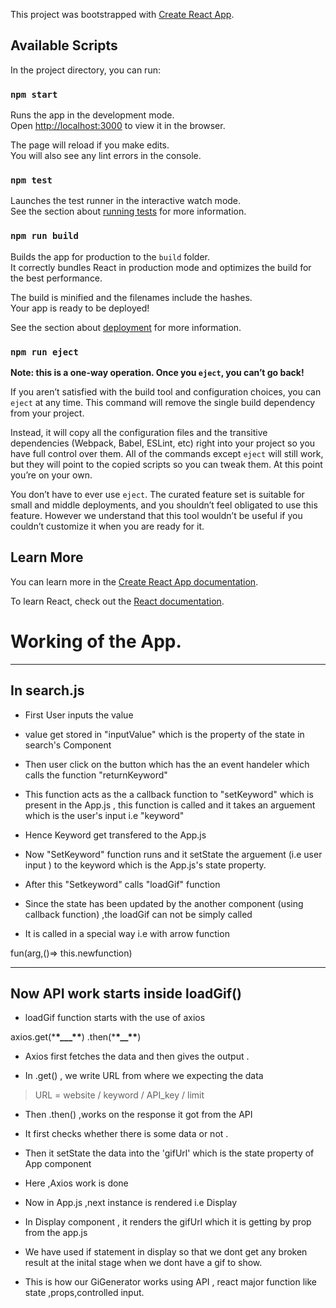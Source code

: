 This project was bootstrapped with [Create React App](https://github.com/facebook/create-react-app).

## Available Scripts

In the project directory, you can run:

### `npm start`

Runs the app in the development mode.<br>
Open [http://localhost:3000](http://localhost:3000) to view it in the browser.

The page will reload if you make edits.<br>
You will also see any lint errors in the console.

### `npm test`

Launches the test runner in the interactive watch mode.<br>
See the section about [running tests](https://facebook.github.io/create-react-app/docs/running-tests) for more information.

### `npm run build`

Builds the app for production to the `build` folder.<br>
It correctly bundles React in production mode and optimizes the build for the best performance.

The build is minified and the filenames include the hashes.<br>
Your app is ready to be deployed!

See the section about [deployment](https://facebook.github.io/create-react-app/docs/deployment) for more information.

### `npm run eject`

**Note: this is a one-way operation. Once you `eject`, you can’t go back!**

If you aren’t satisfied with the build tool and configuration choices, you can `eject` at any time. This command will remove the single build dependency from your project.

Instead, it will copy all the configuration files and the transitive dependencies (Webpack, Babel, ESLint, etc) right into your project so you have full control over them. All of the commands except `eject` will still work, but they will point to the copied scripts so you can tweak them. At this point you’re on your own.

You don’t have to ever use `eject`. The curated feature set is suitable for small and middle deployments, and you shouldn’t feel obligated to use this feature. However we understand that this tool wouldn’t be useful if you couldn’t customize it when you are ready for it.

## Learn More

You can learn more in the [Create React App documentation](https://facebook.github.io/create-react-app/docs/getting-started).

To learn React, check out the [React documentation](https://reactjs.org/).

# Working of the App.

---

## In search.js
* First User inputs the value

* value get stored in "inputValue" which is the property of the state in search's Component

* Then user click on the button which has the an event handeler which calls the function "returnKeyword"

* This function acts as the a callback function to "setKeyword" which is present in the App.js , this function is called and it takes an arguement which is the user's input i.e "keyword"

* Hence Keyword get transfered to the App.js

* Now "SetKeyword" function runs and it setState the arguement (i.e user input ) to the keyword which is the App.js's state property.

* After this "Setkeyword" calls "loadGif" function

* Since the state has been updated by the another component (using callback function) ,the loadGif can not be simply called

* It is called in a special way i.e with arrow function

fun(arg,()=> this.newfunction)

---

## Now API work starts inside loadGif()

* loadGif function starts with the use of axios

axios.get(\***\*\_\_\_\*\***)
.then(\***\*\_\_\*\***)

* Axios first fetches the data and then gives the output .

* In .get() , we write URL from where we expecting the data

> URL = website / keyword / API_key / limit

* Then .then() ,works on the response it got from the API
* It first checks whether there is some data or not .
* Then it setState the data into the 'gifUrl' which is the state property of App component
* Here ,Axios work is done

* Now in App.js ,next instance is rendered i.e Display
* In Display component , it renders the gifUrl which it is getting by prop from the app.js
* We have used if statement in display so that we dont get any broken result at the inital stage when we dont have a gif to show.

* This is how our GiGenerator works using API , react major function like state ,props,controlled input.

